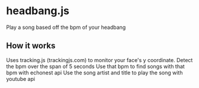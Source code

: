 # headbang.js
Play a song based off the bpm of your headbang

## How it works
Uses tracking.js (trackingjs.com) to monitor your face's y coordinate. 
Detect the bpm over the span of 5 seconds
Use that bpm to find songs with that bpm with echonest api
Use the song artist and title to play the song with youtube api